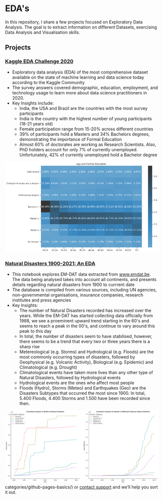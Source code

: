 # EDA's
In this repository, I share a few projects focused on Exploratory Data Analysis. The goal is to extract information on different Datasets, exercising Data Analysis and Visualisation skills.

## Projects

### [Kaggle EDA Challenge 2020](https://github.com/negrinij/EDA/blob/main/KaggleEDA/2020-kaggle-eda-competition.ipynb)

- Exploratory data analysis (EDA) of the most comprehensive dataset available on the state of machine learning and data science today according to the Kaggle Community
- The survey answers covered demographic, education, employment, and technology usage to learn more about data science practitioners in 2020.
- Key Insights include:
  - India, the USA and Brazil are the countries with the most survey participants
  - India is the country with the highest number of young participants (18-21 years old)
  - Female participation range from 15-20% across different countries
  - 39% of participants hold a Masters and 34% Bachelors degrees, demonstrating the importance of Formal Education
  - Almost 60% of doctorates are working as Research Scientists. Also, PhD holders account for only 7% of currently unemployed. Unfortunately, 42% of currently unemployed hold a Bachelor degree

![](/KaggleEDA/KaggleHeatmap.png)


### [Natural Disasters 1900-2021: An EDA](https://github.com/negrinij/EDA/blob/main/EM-DAT/eda-natural-disasters.ipynb)

- This notebook explores EM-DAT data extracted from www.emdat.be. The data being analysed takes into account all continents, and presents details regarding natural disasters from 1900 to currrent date
- The database is compiled from various sources, including UN agencies, non-governmental organisations, insurance companies, research institutes and press agencies
- Key Insights:
  - The number of Natural Disasters recorded has increased over the years. While the EM-DAT has started collecting data officially from 1988, we see a proeminent upward trend starting in the 60's and seems to reach a peak in the 00's, and continue to vary around this peak to this day
  - In total, the number of disasters seem to have stabilised, however, there seems to be a trend that every two or three years there is a sharp rise
  - Metereological (e.g. Storms) and Hydrological (e.g. Floods) are the most commonly occurring types of disasters, followed by Geophysical (e.g. Volcanic Activity), Biological (e.g. Epidemic) and Climatological (e.g. Drought)
  - Climatological events have taken more lives than any other type of Natural Disasters, followed by Hydrological events
  - Hydrological events are the ones who affect most people
  - Floods (Hydro), Storms (Meteo) and Earthquakes (Geo) are the Disasters Subtypes that occurred the most since 1900. In total, 5.400 Floods, 4.400 Storms and 1.500 have been recorded since then.

![](/EM-DAT/CumSum_EMDAT.png)
categories/github-pages-basics/) or [contact support](https://support.github.com/contact) and we’ll help you sort it out.
